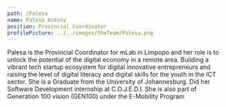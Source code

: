 ```yaml
---
path: /Palesa
name: Palesa Antony
position: Provincial Coordinator
profilePicture: ../../images/theTeam/Palesa.png
---
```


Palesa is the Provincial Coordinator for mLab in Limpopo and her role is to unlock the potential of the digital economy in a remote area. Building a vibrant tech startup ecosystem for digital innovative entrepreneurs and raising the level of digital literacy and digital skills for the youth in the ICT sector. She is a Graduate from the University of Johannesburg. Did her Software Development internship at C.O.J.E.D.I. She is also part of Generation 100 vision (GEN100) under the E-Mobility Program
